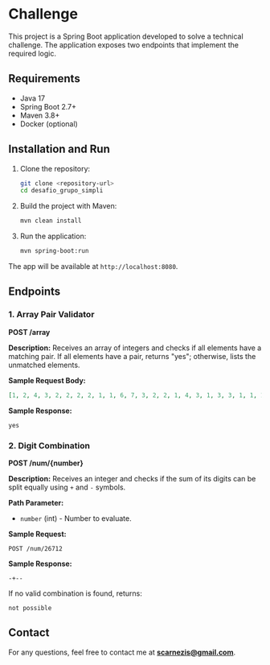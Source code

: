 # Challenge

This project is a Spring Boot application developed to solve a technical challenge. The application exposes two endpoints that implement the required logic.

## Requirements
- Java 17
- Spring Boot 2.7+
- Maven 3.8+
- Docker (optional)

## Installation and Run

1. Clone the repository:
   ```bash
   git clone <repository-url>
   cd desafio_grupo_simpli
   ```

2. Build the project with Maven:
   ```bash
   mvn clean install
   ```

3. Run the application:
   ```bash
   mvn spring-boot:run
   ```

The app will be available at `http://localhost:8080`.

## Endpoints

### 1. Array Pair Validator
**POST /array**

**Description:** Receives an array of integers and checks if all elements have a matching pair. If all elements have a pair, returns "yes"; otherwise, lists the unmatched elements.

**Sample Request Body:**
```json
[1, 2, 4, 3, 2, 2, 2, 2, 1, 1, 6, 7, 3, 2, 2, 1, 4, 3, 1, 3, 3, 1, 1, 1, 7, 6, 2, 3]
```
**Sample Response:**
```
yes
```

### 2. Digit Combination
**POST /num/{number}**

**Description:** Receives an integer and checks if the sum of its digits can be split equally using `+` and `-` symbols.

**Path Parameter:**
- `number` (int) - Number to evaluate.

**Sample Request:**
```
POST /num/26712
```
**Sample Response:**
```
-+--
```
If no valid combination is found, returns:
```
not possible
```

## Contact
For any questions, feel free to contact me at **scarnezis@gmail.com**.

